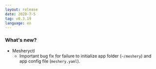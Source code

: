 ```yaml
---
layout: release
date: 2020-7-5
tag: v0.3.19
language: en
---
```


### What's new?

- Mesheryctl
  - Important bug fix for failure to initialize app folder (`~/meshery`) and app config file (`meshery.yaml`).

